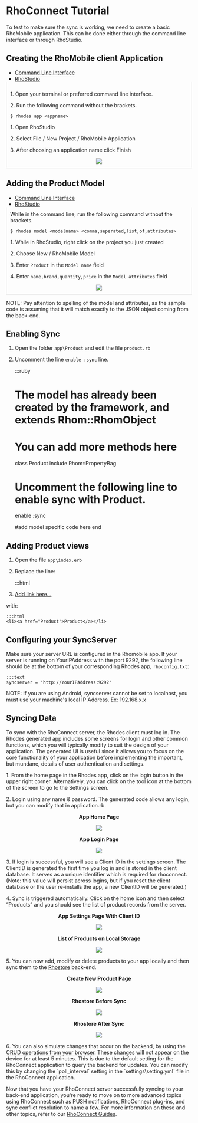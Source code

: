 # RhoConnect Tutorial
To test to make sure the sync is working, we need to create a basic RhoMobile application. This can be done either through the command line interface or through RhoStudio.

## Creating the RhoMobile client Application

<div>
  <ul class="nav nav-tabs" style="margin-bottom:0">
    <li class="active"><a href="#cli_app_gen" data-toggle="tab">Command Line Interface</a></li>
    <li><a href="#rs_app_gen" data-toggle="tab">RhoStudio</a></li>
  </ul>
</div>
<div class="tab-content" id="tc-app_gen" style="border-left: 1px solid #ddd; border-right: 1px solid #ddd; border-bottom: 1px solid #ddd; padding: 10px">
  <div class="tab-pane fade active in" id="cli_app_gen">
    <div class="row-fluid">
      <div class="span6">
        <p>1. Open your terminal or preferred command line interface.</p>
        <p>2. Run the following command without the brackets.</p>
        <pre><code class="term">$ rhodes app &lt;appname&gt;</code></pre>
      </div>
      <div class="span4 offset2" style="text-align:center">
        <!-- <img src="https://s3.amazonaws.com/rhodocs/rhoconnect-tutorial/rhoconnect-client-new-project.png"> -->
      </div>
    </div>
  </div>
  <div class="tab-pane fade" id="rs_app_gen">
    <div class="row-fluid">
      <div class="span6">
        <p>1. Open RhoStudio</p>
        <p>2. Select File / New Project / RhoMobile Application</p>
        <p>3. After choosing an application name click Finish</p>
      </div>
      <div class="span4 offset2" style="text-align:center">
        <img src="https://s3.amazonaws.com/rhodocs/rhoconnect-tutorial/rhoconnect-client-new-project.png">
      </div>
    </div>
  </div>
</div>

## Adding the Product Model

<div>
  <ul class="nav nav-tabs" style="margin-bottom:0">
    <li class="active"><a href="#cli_model_gen" data-toggle="tab">Command Line Interface</a></li>
    <li><a href="#rs_model_gen" data-toggle="tab">RhoStudio</a></li>
  </ul>
</div>
<div class="tab-content" id="tc-app_gen" style="border-left: 1px solid #ddd; border-right: 1px solid #ddd; border-bottom: 1px solid #ddd; padding: 10px">
  <div class="tab-pane fade active in" id="cli_model_gen">
    <div class="row-fluid">
      <div class="span6">
        While in the command line, run the following command without the brackets.</p>
        <pre><code class="term">$ rhodes model &lt;modelname&gt; &lt;comma,seperated,list,of,attributes&gt;</code></pre>
      </div>
      <div class="span4 offset2" style="text-align:center">
        <!-- <img src="https://s3.amazonaws.com/rhodocs/rhoconnect-tutorial/rhoconnect-client-new-model.png"> -->
      </div>
    </div>
  </div>
  <div class="tab-pane fade" id="rs_model_gen">
    <div class="row-fluid">
      <div class="span6">
        <p>1. While in RhoStudio, right click on the project you just created</p>
        <p>2. Choose New / RhoMobile Model</p>
        <p>3. Enter <code>Product</code> in the <code>Model name</code> field</p>
        <p>4. Enter <code>name,brand,quantity,price</code> in the <code>Model attributes</code> field</p>
      </div>
      <div class="span4 offset2" style="text-align:center">
        <img src="https://s3.amazonaws.com/rhodocs/rhoconnect-tutorial/rhoconnect-client-new-model.png">
      </div>
    </div>
  </div>
</div>

NOTE: Pay attention to spelling of the model and attributes, as the sample code is assuming that it will match exactly to the JSON object coming from the back-end.

## Enabling Sync

1) Open the folder `app\Product` and edit the file `product.rb`

2) Uncomment the line `enable :sync` line.
        

    :::ruby
    # The model has already been created by the framework, and extends Rhom::RhomObject
    # You can add more methods here
    class Product
      include Rhom::PropertyBag

      # Uncomment the following line to enable sync with Product.
      enable :sync

      #add model specific code here
    end

## Adding Product views

1) Open the file `app\index.erb`

2) Replace the line: 

    :::html
    <li><a href="#">Add link here...</a></li>

with:

    :::html
    <li><a href="Product">Product</a></li>

## Configuring your SyncServer
Make sure your server URL is configured in the Rhomobile app. If your server is running on YourIPAddress with the port 9292, the following line should be at the bottom of your corresponding Rhodes app, `rhoconfig.txt`:

    :::text
    syncserver = 'http://YourIPAddress:9292'

NOTE: If you are using Android, syncserver cannot be set to localhost, you must use your machine's local IP Address. Ex: 192.168.x.x


## Syncing Data
To sync with the RhoConnect server, the Rhodes client must log in. The Rhodes generated app includes some screens for login and other common functions, which you will typically modify to suit the design of your application. The generated UI is useful since it allows you to focus on the core functionality of your application before implementing the important, but mundane, details of user authentication and settings.

<div class="row-fluid">
  <div class="span4">
    <p>
      1. From the home page in the Rhodes app, click on the login button in the upper right corner. Alternatively, you can click on the tool icon at the bottom of the screen to go to the Settings screen.
    </p>
    <p>
      2. Login using any name & password. The generated code allows any login, but you can modify that in application.rb.
    </p>
  </div>
  <div class="span4" style="text-align:center">
    <p>
      <b>App Home Page</b>
    </p>
    <img src="https://s3.amazonaws.com/rhodocs/rhoconnect-tutorial/rhoconnect-client-logged-out.png">
  </div>
  <div class="span4" style="text-align:center">
    <p>
      <b>App Login Page</b>
    </p>
    <img src="https://s3.amazonaws.com/rhodocs/rhoconnect-tutorial/rhoconnect-client-login.png">
  </div>
</div>


<div class="row-fluid">
  <div class="span4">
    <p>
      3. If login is successful, you will see a Client ID in the settings screen. The ClientID is generated the first time you log in and is stored in the client database. It serves as a unique identifier which is required for rhoconnect. (Note: this value will persist across logins, but if you reset the client database or the user re-installs the app, a new ClientID will be generated.)      
    </p>
    <p>
      4. Sync is triggered automatically. Click on the home icon and then select “Products” and you should see the list of product records from the server.
    </p>
  </div>
  <div class="span4" style="text-align:center">
    <p>
      <b>App Settings Page With Client ID</b>
    </p>
    <img src="https://s3.amazonaws.com/rhodocs/rhoconnect-tutorial/rhoconnect-client-settings.png">
  </div>
  <div class="span4" style="text-align:center">
    <p>
      <b>List of Products on Local Storage</b>
    </p>
    <img src="https://s3.amazonaws.com/rhodocs/rhoconnect-tutorial/rhoconnect-client-products.png">
  </div>
</div>


<p>5. You can now add, modify or delete products to your app locally and then sync them to the <a href="http://rhostore.herokuapp.com">Rhostore</a> back-end.</p>

<div class="row-fluid">
  <div class="span4" style="text-align:center">
    <p>
      <b>Create New Product Page</b>
    </p>
    <img src="https://s3.amazonaws.com/rhodocs/rhoconnect-tutorial/rhoconnect-client-create-new-product.png">
  </div>
  <div class="span4" style="text-align:center">
    <p>
      <b>Rhostore Before Sync</b>
    </p>
    <img src="https://s3.amazonaws.com/rhodocs/rhoconnect-tutorial/rhoconnect-rhostore-before-sync.png">
  </div>
  <div class="span4" style="text-align:center">
    <p>
      <b>Rhostore After Sync</b>
    </p>
    <img src="https://s3.amazonaws.com/rhodocs/rhoconnect-tutorial/rhoconnect-rhostore-after-sync.png">
  </div>
</div>

<p>6. You can also simulate changes that occur on the backend, by using the <a href="http://rhostore.herokuapp.com/products">CRUD operations from your browser</a>. These changes will not appear on the device for at least 5 minutes. This is due to the default setting for the RhoConnect application to query the backend for updates. You can modify this by changing the `poll_interval` setting in the `settings\setting.yml` file in the RhoConnect application.
</p>

Now that you have your RhoConnect server successfully syncing to your back-end application, you're ready to move on to more advanced topics using RhoConnect such as PUSH notifications, RhoConnect plug-ins, and sync conflict resolution to name a few. For more information on these and other topics, refer to our [RhoConnect Guides](../../rhoconnect/introduction).